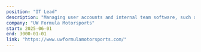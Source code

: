 ```yaml
---
position: "IT Lead"
description: "Managing user accounts and internal team software, such as PC access, PDM, and storage and file organization. Also working to improve new members' onboarding experience and overall resource accessibility."
company: "UW Formula Motorsports"
start: 2025-06-01
end: 3000-01-01
link: "https://www.uwformulamotorsports.com/"
---
```

